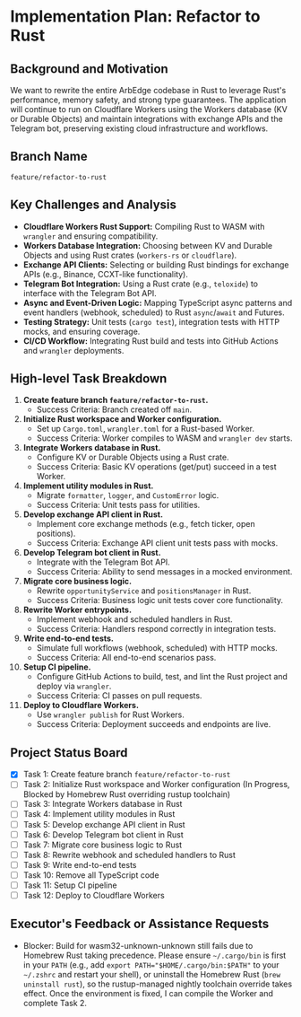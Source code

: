 # Implementation Plan: Refactor to Rust

## Background and Motivation

We want to rewrite the entire ArbEdge codebase in Rust to leverage Rust's performance, memory safety, and strong type guarantees. The application will continue to run on Cloudflare Workers using the Workers database (KV or Durable Objects) and maintain integrations with exchange APIs and the Telegram bot, preserving existing cloud infrastructure and workflows.

## Branch Name

`feature/refactor-to-rust`

## Key Challenges and Analysis

- **Cloudflare Workers Rust Support:** Compiling Rust to WASM with `wrangler` and ensuring compatibility.
- **Workers Database Integration:** Choosing between KV and Durable Objects and using Rust crates (`workers-rs` or `cloudflare`).
- **Exchange API Clients:** Selecting or building Rust bindings for exchange APIs (e.g., Binance, CCXT-like functionality).
- **Telegram Bot Integration:** Using a Rust crate (e.g., `teloxide`) to interface with the Telegram Bot API.
- **Async and Event-Driven Logic:** Mapping TypeScript async patterns and event handlers (webhook, scheduled) to Rust `async`/`await` and Futures.
- **Testing Strategy:** Unit tests (`cargo test`), integration tests with HTTP mocks, and ensuring coverage.
- **CI/CD Workflow:** Integrating Rust build and tests into GitHub Actions and `wrangler` deployments.

## High-level Task Breakdown

1. **Create feature branch `feature/refactor-to-rust`.**
   - Success Criteria: Branch created off `main`.
2. **Initialize Rust workspace and Worker configuration.**
   - Set up `Cargo.toml`, `wrangler.toml` for a Rust-based Worker.
   - Success Criteria: Worker compiles to WASM and `wrangler dev` starts.
3. **Integrate Workers database in Rust.**
   - Configure KV or Durable Objects using a Rust crate.
   - Success Criteria: Basic KV operations (get/put) succeed in a test Worker.
4. **Implement utility modules in Rust.**
   - Migrate `formatter`, `logger`, and `CustomError` logic.
   - Success Criteria: Unit tests pass for utilities.
5. **Develop exchange API client in Rust.**
   - Implement core exchange methods (e.g., fetch ticker, open positions).
   - Success Criteria: Exchange API client unit tests pass with mocks.
6. **Develop Telegram bot client in Rust.**
   - Integrate with the Telegram Bot API.
   - Success Criteria: Ability to send messages in a mocked environment.
7. **Migrate core business logic.**
   - Rewrite `opportunityService` and `positionsManager` in Rust.
   - Success Criteria: Business logic unit tests cover core functionality.
8. **Rewrite Worker entrypoints.**
   - Implement webhook and scheduled handlers in Rust.
   - Success Criteria: Handlers respond correctly in integration tests.
9. **Write end-to-end tests.**
   - Simulate full workflows (webhook, scheduled) with HTTP mocks.
   - Success Criteria: All end-to-end scenarios pass.
10. **Setup CI pipeline.**
    - Configure GitHub Actions to build, test, and lint the Rust project and deploy via `wrangler`.
    - Success Criteria: CI passes on pull requests.
11. **Deploy to Cloudflare Workers.**
    - Use `wrangler publish` for Rust Workers.
    - Success Criteria: Deployment succeeds and endpoints are live.

## Project Status Board

- [x] Task 1: Create feature branch `feature/refactor-to-rust`
- [ ] Task 2: Initialize Rust workspace and Worker configuration (In Progress, Blocked by Homebrew Rust overriding rustup toolchain)
- [ ] Task 3: Integrate Workers database in Rust
- [ ] Task 4: Implement utility modules in Rust
- [ ] Task 5: Develop exchange API client in Rust
- [ ] Task 6: Develop Telegram bot client in Rust
- [ ] Task 7: Migrate core business logic to Rust
- [ ] Task 8: Rewrite webhook and scheduled handlers to Rust
- [ ] Task 9: Write end-to-end tests
- [ ] Task 10: Remove all TypeScript code
- [ ] Task 11: Setup CI pipeline
- [ ] Task 12: Deploy to Cloudflare Workers

## Executor's Feedback or Assistance Requests

- Blocker: Build for wasm32-unknown-unknown still fails due to Homebrew Rust taking precedence. Please ensure `~/.cargo/bin` is first in your `PATH` (e.g., add `export PATH="$HOME/.cargo/bin:$PATH"` to your `~/.zshrc` and restart your shell), or uninstall the Homebrew Rust (`brew uninstall rust`), so the rustup-managed nightly toolchain override takes effect. Once the environment is fixed, I can compile the Worker and complete Task 2. 